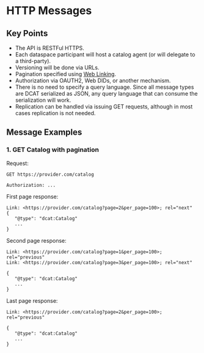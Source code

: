 # HTTP Messages

## Key Points

- The API is RESTFul HTTPS.
- Each dataspace participant will host a catalog agent (or will delegate to a third-party).
- Versioning will be done via URLs.
- Pagination specified using [Web Linking](https://datatracker.ietf.org/doc/html/rfc5988).
- Authorization via OAUTH2, Web DIDs, or another mechanism.
- There is no need to specify a query language. Since all message types are DCAT serialized as JSON, any query language that can consume the serialization will work. 
- Replication can be handled via issuing GET requests, although in most cases replication is not needed. 

## Message Examples

### 1. GET Catalog with pagination

Request: 

```
GET https://provider.com/catalog

Authorization: ...
```

First page response:

```
Link: <https://provider.com/catalog?page=2&per_page=100>; rel="next"
{
   "@type": "dcat:Catalog"
   ...
}

```

Second page response:

```
Link: <https://provider.com/catalog?page=1&per_page=100>; rel="previous"
Link: <https://provider.com/catalog?page=3&per_page=100>; rel="next"

{
   "@type": "dcat:Catalog"
   ...
}
```

Last page response:

```
Link: <https://provider.com/catalog?page=2&per_page=100>; rel="previous"

{
   "@type": "dcat:Catalog"
   ...
}
```

